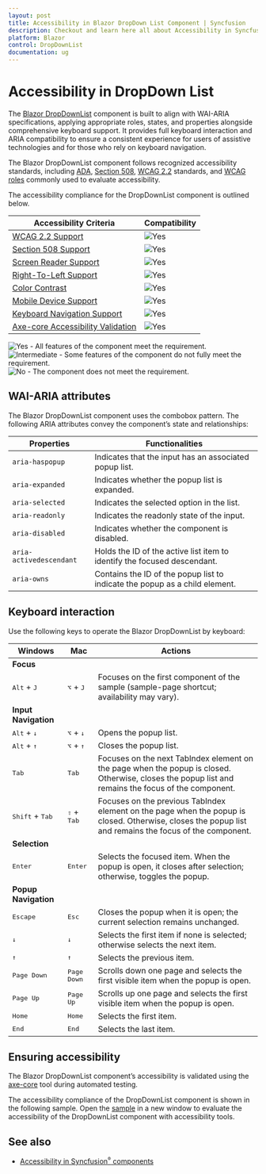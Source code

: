 ```yaml
---
layout: post
title: Accessibility in Blazor DropDown List Component | Syncfusion
description: Checkout and learn here all about Accessibility in Syncfusion Blazor DropDown List component and more.
platform: Blazor
control: DropDownList
documentation: ug
---
```


# Accessibility in DropDown List 

The [Blazor DropDownList](https://www.syncfusion.com/blazor-components/blazor-dropdown-list) component is built to align with WAI-ARIA specifications, applying appropriate roles, states, and properties alongside comprehensive keyboard support. It provides full keyboard interaction and ARIA compatibility to ensure a consistent experience for users of assistive technologies and for those who rely on keyboard navigation.

The Blazor DropDownList component follows recognized accessibility standards, including [ADA](https://www.ada.gov/), [Section 508](https://www.section508.gov/), [WCAG 2.2](https://www.w3.org/TR/WCAG22/) standards, and [WCAG roles](https://www.w3.org/TR/wai-aria/#roles) commonly used to evaluate accessibility.

The accessibility compliance for the DropDownList component is outlined below.

| Accessibility Criteria | Compatibility |
| -- | -- |
| [WCAG 2.2 Support](../common/accessibility#accessibility-standards) | <img src="https://cdn.syncfusion.com/content/images/documentation/full.png" alt="Yes"> |
| [Section 508 Support](../common/accessibility#accessibility-standards) | <img src="https://cdn.syncfusion.com/content/images/documentation/full.png" alt="Yes"> |
| [Screen Reader Support](../common/accessibility#screen-reader-support) | <img src="https://cdn.syncfusion.com/content/images/documentation/full.png" alt="Yes"> |
| [Right-To-Left Support](../common/accessibility#right-to-left-support) | <img src="https://cdn.syncfusion.com/content/images/documentation/full.png" alt="Yes"> |
| [Color Contrast](../common/accessibility#color-contrast) | <img src="https://cdn.syncfusion.com/content/images/documentation/full.png" alt="Yes"> |
| [Mobile Device Support](../common/accessibility#mobile-device-support) | <img src="https://cdn.syncfusion.com/content/images/documentation/full.png" alt="Yes"> |
| [Keyboard Navigation Support](../common/accessibility#keyboard-navigation-support) | <img src="https://cdn.syncfusion.com/content/images/documentation/full.png" alt="Yes"> |
| [Axe-core Accessibility Validation](../common/accessibility#ensuring-accessibility) | <img src="https://cdn.syncfusion.com/content/images/documentation/full.png" alt="Yes"> |

<style>
    .post .post-content img {
        display: inline-block;
        margin: 0.5em 0;
    }
</style>
<div><img src="https://cdn.syncfusion.com/content/images/documentation/full.png" alt="Yes"> - All features of the component meet the requirement.</div>

<div><img src="https://cdn.syncfusion.com/content/images/documentation/partial.png" alt="Intermediate"> - Some features of the component do not fully meet the requirement.</div>

<div><img src="https://cdn.syncfusion.com/content/images/documentation/not-supported.png" alt="No"> - The component does not meet the requirement.</div>

## WAI-ARIA attributes

The Blazor DropDownList component uses the combobox pattern. The following ARIA attributes convey the component’s state and relationships:

| **Properties** | **Functionalities** |
| --- | --- |
| `aria-haspopup` | Indicates that the input has an associated popup list. |
| `aria-expanded` | Indicates whether the popup list is expanded. |
| `aria-selected` | Indicates the selected option in the list. |
| `aria-readonly` | Indicates the readonly state of the input. |
| `aria-disabled` | Indicates whether the component is disabled. |
| `aria-activedescendant` | Holds the ID of the active list item to identify the focused descendant. |
| `aria-owns` | Contains the ID of the popup list to indicate the popup as a child element. |


## Keyboard interaction

Use the following keys to operate the Blazor DropDownList by keyboard:

| Windows | Mac | Actions |
| --- | --- | --- |
|**Focus**| | |
|<kbd>Alt</kbd> + <kbd>J</kbd> | <kbd>⌥</kbd> + <kbd>J</kbd> | Focuses on the first component of the sample (sample-page shortcut; availability may vary). |
|**Input Navigation**| | |
| <kbd>Alt</kbd> + <kbd>↓</kbd> | <kbd>⌥</kbd> + <kbd>↓</kbd> | Opens the popup list. |
| <kbd>Alt</kbd> + <kbd>↑</kbd> | <kbd>⌥</kbd> + <kbd>↑</kbd> | Closes the popup list. |
| <kbd>Tab</kbd> | <kbd>Tab</kbd> | Focuses on the next TabIndex element on the page when the popup is closed. Otherwise, closes the popup list and remains the focus of the component. |
| <kbd>Shift</kbd> + <kbd>Tab</kbd> | <kbd>⇧</kbd> + <kbd>Tab</kbd> | Focuses on the previous TabIndex element on the page when the popup is closed. Otherwise, closes the popup list and remains the focus of the component. |
|**Selection**| | |
| <kbd>Enter</kbd> | <kbd>Enter</kbd> | Selects the focused item. When the popup is open, it closes after selection; otherwise, toggles the popup. |
|**Popup Navigation**| | |
| <kbd>Escape</kbd> | <kbd>Esc</kbd> | Closes the popup when it is open; the current selection remains unchanged. |
| <kbd>↓</kbd> | <kbd>↓</kbd> | Selects the first item if none is selected; otherwise selects the next item. |
| <kbd>↑</kbd> | <kbd>↑</kbd> | Selects the previous item. |
| <kbd>Page Down</kbd> | <kbd>Page Down</kbd> | Scrolls down one page and selects the first visible item when the popup is open. |
| <kbd>Page Up</kbd> | <kbd>Page Up</kbd> | Scrolls up one page and selects the first visible item when the popup is open. |
| <kbd>Home</kbd> | <kbd>Home</kbd> | Selects the first item. |
| <kbd>End</kbd> | <kbd>End</kbd> | Selects the last item. |

## Ensuring accessibility

The Blazor DropDownList component’s accessibility is validated using the [axe-core](https://www.npmjs.com/package/axe-core) tool during automated testing.

The accessibility compliance of the DropDownList component is shown in the following sample. Open the [sample](https://blazor.syncfusion.com/accessibility/dropdownlist) in a new window to evaluate the accessibility of the DropDownList component with accessibility tools.

## See also

* [Accessibility in Syncfusion<sup style="font-size:70%">&reg;</sup> components](../common/accessibility)